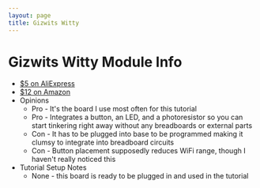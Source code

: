 ```yaml
---
layout: page
title: Gizwits Witty
---
```


# Gizwits Witty Module Info

  * [$5 on AliExpress](http://www.aliexpress.com/item/10PCS-LOT-ESP8266-serial-WIFI-model-ESP-14-Authenticity-Guaranteed/32592556329.html)
  * [$12 on Amazon](https://www.amazon.com/Wangdd22-ESP8266-Development-ESP-12F-nodemcu/dp/B01EJ734CA)
  * Opinions
    * Pro - It's the board I use most often for this tutorial
    * Pro - Integrates a button, an LED, and a photoresistor so you can start tinkering right away without any breadboards or external parts
    * Con - It has to be plugged into base to be programmed making it clumsy to integrate into breadboard circuits
    * Con - Button placement supposedly reduces WiFi range, though I haven't really noticed this
  * Tutorial Setup Notes
    * None - this board is ready to be plugged in and used in the tutorial